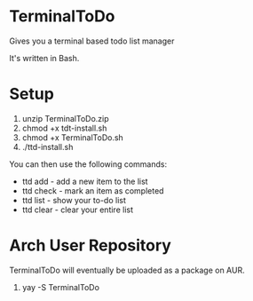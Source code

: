 # TerminalToDo
Gives you a terminal based todo list manager

It's written in Bash.

# Setup

1) unzip TerminalToDo.zip
2) chmod +x tdt-install.sh
2) chmod +x TerminalToDo.sh
3) ./ttd-install.sh

You can then use the following commands:
* ttd add - add a new item to the list
* ttd check - mark an item as completed
* ttd list - show your to-do list
* ttd clear - clear your entire list

# Arch User Repository

TerminalToDo will eventually be uploaded as a package on AUR.

1) yay -S TerminalToDo
